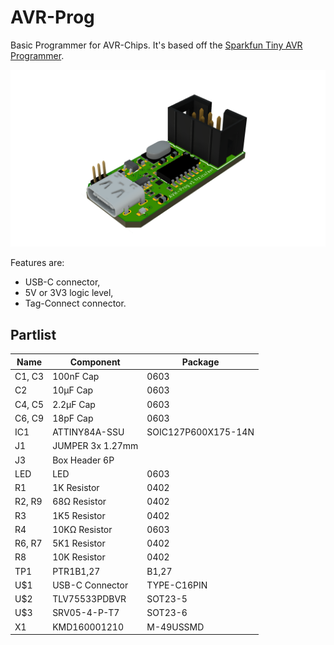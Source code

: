 # AVR-Prog
Basic Programmer for AVR-Chips. It's based off the [Sparkfun Tiny AVR Programmer](https://github.com/sparkfun/Tiny-AVR-Programmer).

![Rendering](rendering.png)

Features are:
- USB-C connector,
- 5V or 3V3 logic level,
- Tag-Connect connector.

## Partlist

|Name     |Component             |Package                |
|---------|----------------------|-----------------------|
|C1, C3   |100nF Cap             |0603                   |
|C2       |10µF Cap              |0603                   |
|C4, C5   |2.2µF Cap             |0603                   |
|C6, C9   |18pF Cap              |0603                   |
|IC1      |ATTINY84A-SSU         |SOIC127P600X175-14N    |
|J1       |JUMPER 3x 1.27mm      |                       |
|J3       |Box Header 6P         |                       |
|LED      |LED                   |0603                   |
|R1       |1K Resistor           |0402                   |
|R2, R9   |68Ω Resistor          |0402                   |
|R3       |1K5 Resistor          |0402                   |
|R4       |10KΩ Resistor         |0603                   |
|R6, R7   |5K1 Resistor          |0402                   |
|R8       |10K Resistor          |0402                   |
|TP1      |PTR1B1,27             |B1,27                  |
|U$1      |USB-C Connector       |TYPE-C16PIN            |
|U$2      |TLV75533PDBVR         |SOT23-5                |
|U$3      |SRV05-4-P-T7          |SOT23-6                |
|X1       |KMD160001210          |M-49USSMD              |